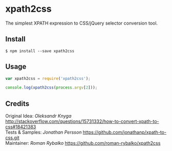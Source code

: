 # xpath2css
The simplest XPATH expression to CSS/jQuery selector conversion tool.

## Install
```
$ npm install --save xpath2css
```

## Usage
```js
var xpath2css = require('xpath2css');

console.log(xpath2css(process.argv[2]));
```

## Credits
Original Idea: *Oleksandr Knyga* http://stackoverflow.com/questions/15731332/how-to-convert-xpath-to-css#18421383  
Tests & Samples: *Jonathan Persson* https://github.com/jonathanp/xpath-to-css.git  
Maintainer: *Roman Rybalko* https://github.com/roman-rybalko/xpath2css  
